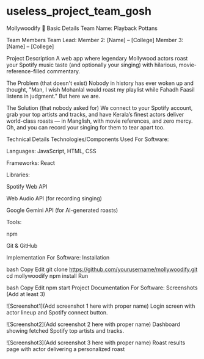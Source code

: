 # useless_project_team_gosh

Mollywoodify 🎯
Basic Details
Team Name: Playback Pottans

Team Members
Team Lead: 
Member 2: [Name] – [College]
Member 3: [Name] – [College]

Project Description
A web app where legendary Mollywood actors roast your Spotify music taste (and optionally your singing) with hilarious, movie-reference-filled commentary.

The Problem (that doesn't exist)
Nobody in history has ever woken up and thought, "Man, I wish Mohanlal would roast my playlist while Fahadh Faasil listens in judgment." But here we are.

The Solution (that nobody asked for)
We connect to your Spotify account, grab your top artists and tracks, and have Kerala’s finest actors deliver world-class roasts — in Manglish, with movie references, and zero mercy. Oh, and you can record your singing for them to tear apart too.

Technical Details
Technologies/Components Used
For Software:

Languages: JavaScript, HTML, CSS

Frameworks: React

Libraries:

Spotify Web API

Web Audio API (for recording singing)

Google Gemini API (for AI-generated roasts)

Tools:

npm

Git & GitHub

Implementation
For Software:
Installation

bash
Copy
Edit
git clone https://github.com/yourusername/mollywoodify.git
cd mollywoodify
npm install
Run

bash
Copy
Edit
npm start
Project Documentation
For Software:
Screenshots (Add at least 3)

![Screenshot1](Add screenshot 1 here with proper name)
Login screen with actor lineup and Spotify connect button.

![Screenshot2](Add screenshot 2 here with proper name)
Dashboard showing fetched Spotify top artists and tracks.

![Screenshot3](Add screenshot 3 here with proper name)
Roast results page with actor delivering a personalized roast